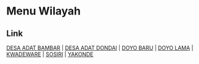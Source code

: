 # Menu Wilayah

## Link

[DESA ADAT BAMBAR](https://github.com/gigit-pemilu/pemilu-2024-91-papua/tree/main/pilpres/hitung-suara/sub/91-papua/sub/03-jayapura/sub/13-waibu/sub/3007-desa-adat-bambar)
 | 
[DESA ADAT DONDAI](https://github.com/gigit-pemilu/pemilu-2024-91-papua/tree/main/pilpres/hitung-suara/sub/91-papua/sub/03-jayapura/sub/13-waibu/sub/3001-desa-adat-dondai)
 | 
[DOYO BARU](https://github.com/gigit-pemilu/pemilu-2024-91-papua/tree/main/pilpres/hitung-suara/sub/91-papua/sub/03-jayapura/sub/13-waibu/sub/2006-doyo-baru)
 | 
[DOYO LAMA](https://github.com/gigit-pemilu/pemilu-2024-91-papua/tree/main/pilpres/hitung-suara/sub/91-papua/sub/03-jayapura/sub/13-waibu/sub/2002-doyo-lama)
 | 
[KWADEWARE](https://github.com/gigit-pemilu/pemilu-2024-91-papua/tree/main/pilpres/hitung-suara/sub/91-papua/sub/03-jayapura/sub/13-waibu/sub/2003-kwadeware)
 | 
[SOSIRI](https://github.com/gigit-pemilu/pemilu-2024-91-papua/tree/main/pilpres/hitung-suara/sub/91-papua/sub/03-jayapura/sub/13-waibu/sub/2005-sosiri)
 | 
[YAKONDE](https://github.com/gigit-pemilu/pemilu-2024-91-papua/tree/main/pilpres/hitung-suara/sub/91-papua/sub/03-jayapura/sub/13-waibu/sub/2004-yakonde)

